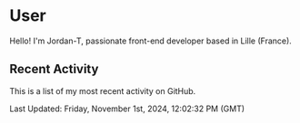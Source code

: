 # User

Hello! I'm Jordan-T, passionate front-end developer based in Lille (France).

## Recent Activity

This is a list of my most recent activity on GitHub.

<!--RECENT_ACTIVITY:start-->
<!--RECENT_ACTIVITY:end-->

<!--RECENT_ACTIVITY:last_update-->
Last Updated: Friday, November 1st, 2024, 12:02:32 PM (GMT)
<!--RECENT_ACTIVITY:last_update_end-->
